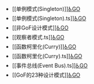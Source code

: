 - [[单例模式(Singleton)]][♿GO](https://github.com/FourteenD/Note/blob/main/技术/设计模式/模式/单例模式(Singleton).md)
- [[单例模式(Singleton).ts]][♿GO](https://github.com/FourteenD/Note/blob/main/技术/设计模式/模式/单例模式(Singleton).ts)
- [[非GoF设计模式]][♿GO](https://github.com/FourteenD/Note/blob/main/技术/设计模式/模式/非GoF设计模式.md)
- [[观察者模式.ts]][♿GO](https://github.com/FourteenD/Note/blob/main/技术/设计模式/模式/观察者模式.ts)
- [[函数柯里化(Curry)]][♿GO](https://github.com/FourteenD/Note/blob/main/技术/设计模式/模式/函数柯里化(Curry).md)
- [[函数柯里化(Curry).ts]][♿GO](https://github.com/FourteenD/Note/blob/main/技术/设计模式/模式/函数柯里化(Curry).ts)
- [[事件总线(Event Bus).ts]][♿GO](https://github.com/FourteenD/Note/blob/main/技术/设计模式/模式/事件总线(Event%20Bus).ts)
- [[GoF的23种设计模式]][♿GO](https://github.com/FourteenD/Note/blob/main/技术/设计模式/模式/GoF的23种设计模式.md)
